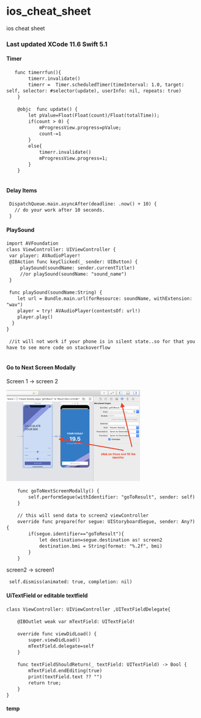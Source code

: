 # ios_cheat_sheet
ios cheat sheet

### Last updated XCode 11.6 Swift 5.1 

#### Timer
```
   func timerrfun(){
        timerr.invalidate()
        timerr =  Timer.scheduledTimer(timeInterval: 1.0, target: self, selector: #selector(update), userInfo: nil, repeats: true)
    }
    
    @objc  func update() {
        let pValue=Float(Float(count)/Float(totalTime));
        if(count > 0) {
            mProgressView.progress=pValue;
            count-=1
        }
        else{
            timerr.invalidate()
            mProgressView.progress=1;
        }
    }
    
```

#### Delay Items
```
 DispatchQueue.main.asyncAfter(deadline: .now() + 10) {
   // do your work after 10 seconds.
 }
```


#### PlaySound
```
import AVFoundation
class ViewController: UIViewController {
 var player: AVAudioPlayer!
 @IBAction func keyClicked(_ sender: UIButton) {
     playSound(soundName: sender.currentTitle!) 
     //or playSound(soundName: "sound_name") 
 }

 func playSound(soundName:String) {
    let url = Bundle.main.url(forResource: soundName, withExtension: "wav")
    player = try! AVAudioPlayer(contentsOf: url!)
    player.play()
  }
}

 //it will not work if your phone is in silent state..so for that you have to see more code on stackoverflow
 
```
#### Go to Next Screen Modally
Screen 1 -> screen 2

<img src="https://github.com/vishalguptahmh/ios_cheat_sheet/blob/master/Screenshot%202020-08-01%20at%205.26.51%20PM.png" width="350">

```
    func goToNextScreenModally() {
        self.performSegue(withIdentifier: "goToResult", sender: self)
    }
    
    // this will send data to screen2 viewController
    override func prepare(for segue: UIStoryboardSegue, sender: Any?) {
        if(segue.identifier=="goToResult"){
            let destination=segue.destination as! screen2
            destination.bmi = String(format: "%.2f", bmi)
        }
    }

```
screen2 -> screen1

```
 self.dismiss(animated: true, completion: nil)

```
#### UiTextField or editable textfield

```
class ViewController: UIViewController ,UITextFieldDelegate{

    @IBOutlet weak var mTextField: UITextField!
    
    override func viewDidLoad() {
        super.viewDidLoad()
        mTextField.delegate=self
    }
    
    func textFieldShouldReturn(_ textField: UITextField) -> Bool {
        mTextField.endEditing(true)
        print(textField.text ?? "")
        return true; 
    }
}

```


#### temp
```
```

